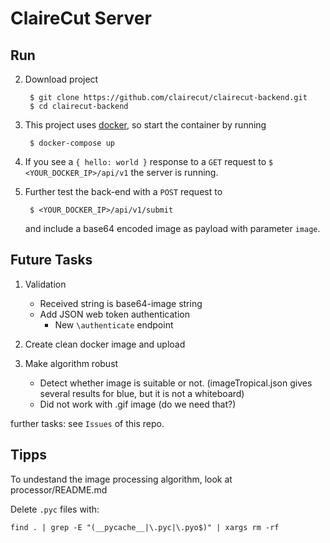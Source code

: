 # ClaireCut Server

## Run

2. Download project

		$ git clone https://github.com/clairecut/clairecut-backend.git
		$ cd clairecut-backend

2. This project uses [docker](https://github.com/docker/docker), so start the container by running

		$ docker-compose up

3. If you see a `{ hello: world }` response to a `GET` request to `$ <YOUR_DOCKER_IP>/api/v1` the server is running. 

4. Further test the back-end with a `POST` request to

		$ <YOUR_DOCKER_IP>/api/v1/submit
		
	and include a base64 encoded image as payload with parameter `image`.

## Future Tasks

1. Validation
	* Received string is base64-image string
	* Add JSON web token authentication
	    * New `\authenticate` endpoint

2. Create clean docker image and upload

3. Make algorithm robust

    * Detect whether image is suitable or not. (imageTropical.json gives several results for blue, but it is not a whiteboard)
    * Did not work with .gif image (do we need that?)

further tasks: see `Issues` of this repo.
 
## Tipps

To undestand the image processing algorithm, look at processor/README.md 

Delete `.pyc` files with:

    find . | grep -E "(__pycache__|\.pyc|\.pyo$)" | xargs rm -rf